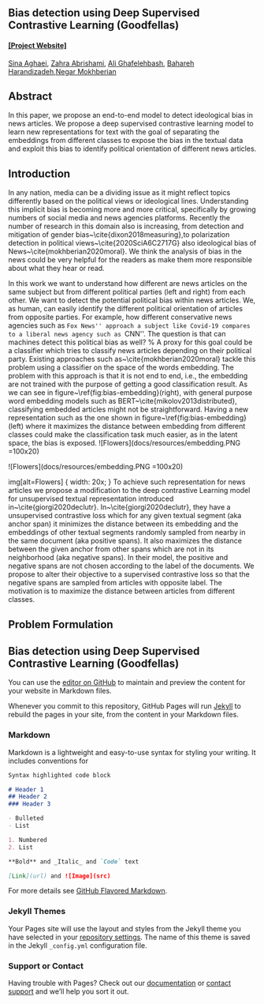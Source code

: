## Bias detection using Deep Supervised Contrastive Learning (Goodfellas)
#### [[Project Website]](https://ghafeleb.github.io/goodfellas/)


[Sina Aghaei](), [Zahra Abrishami](zabrisha@usc.edu), 
[Ali Ghafelehbash](ghafeleb@usc.edu), [Bahareh Harandizadeh](),[Negar Mokhberian]()


## Abstract
In this paper, we propose an end-to-end model to detect ideological bias in news articles. We propose a deep supervised contrastive learning model to learn new representations for text with the goal of separating the embeddings from different classes to expose the bias in the textual data and exploit this bias to identify political orientation of different news articles.

## Introduction

In any nation, media can be a dividing issue as it might reflect topics differently based on the political views or ideological lines. Understanding this implicit bias is becoming more and more critical, specifically by growing numbers of social media and news agencies platforms. Recently the number of research in this domain also is increasing, from detection and mitigation of gender bias~\cite{dixon2018measuring},to polarization detection in political views~\cite{2020SciA6C2717G} also ideological bias of News~\cite{mokhberian2020moral}. We think the analysis of bias in the news could be very helpful for the readers as make them more responsible about what they hear or read. 

In this work we want to understand how different are news articles on the same subject but from different political parties (left and right) from each other. We want to detect the potential political bias within news articles. We, as human, can easily identify the different political orientation of articles from opposite parties. For example, how different conservative news agencies such as ``Fox News'' approach a subject like Covid-19 compares to a liberal news agency such as ``CNN''. The question is that can machines detect this political bias as well?
%
A proxy for this goal could be a classifier which tries to classify news articles depending on their political party. Existing approaches such as~\cite{mokhberian2020moral} tackle this problem using a classifier on the space of the words embedding. The problem with this approach is that it is not end to end, i.e., the embedding are not trained with the purpose of getting a good classification result. As we can see in figure~\ref{fig:bias-embedding}(right), with general purpose word embedding models such as BERT~\cite{mikolov2013distributed}, classifying embedded articles might not be straightforward. Having a new representation such as the one shown in figure~\ref{fig:bias-embedding}(left) where it maximizes the distance between embedding from different classes could make the classification task much easier, as in the latent space, the bias is exposed.
![Flowers](docs/resources/embedding.PNG =100x20)

![Flowers](docs/resources/embedding.PNG =100x20)

img[alt=Flowers] { width: 20x; }
To achieve such representation for news articles we propose a modification to the deep contrastive Learning model for unsupervised textual representation introduced in~\cite{giorgi2020declutr}. In~\cite{giorgi2020declutr}, they have a unsupervised contrastive loss which for any given textual segment (aka anchor span) it minimizes the distance between its embedding and the embeddings of other textual segments randomly sampled from nearby in the same document (aka positive spans). It also maximizes the distance between the given anchor from other spans which are not in its neighborhood (aka negative spans). In their model, the positive and negative spans are not chosen according to the label of the documents. We propose to alter their objective to a supervised contrastive loss so that the negative spans are sampled from articles with opposite label. The motivation is to maximize the distance between articles from different classes.



## Problem Formulation














## Bias detection using Deep Supervised Contrastive Learning (Goodfellas)

You can use the [editor on GitHub](https://github.com/ghafeleb/goodfellas.github.io/edit/gh-pages/index.md) to maintain and preview the content for your website in Markdown files.

Whenever you commit to this repository, GitHub Pages will run [Jekyll](https://jekyllrb.com/) to rebuild the pages in your site, from the content in your Markdown files.

### Markdown

Markdown is a lightweight and easy-to-use syntax for styling your writing. It includes conventions for

```markdown
Syntax highlighted code block

# Header 1
## Header 2
### Header 3

- Bulleted
- List

1. Numbered
2. List

**Bold** and _Italic_ and `Code` text

[Link](url) and ![Image](src)
```

For more details see [GitHub Flavored Markdown](https://guides.github.com/features/mastering-markdown/).

### Jekyll Themes

Your Pages site will use the layout and styles from the Jekyll theme you have selected in your [repository settings](https://github.com/ghafeleb/goodfellas.github.io/settings). The name of this theme is saved in the Jekyll `_config.yml` configuration file.

### Support or Contact

Having trouble with Pages? Check out our [documentation](https://docs.github.com/categories/github-pages-basics/) or [contact support](https://github.com/contact) and we’ll help you sort it out.
